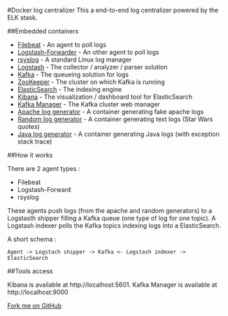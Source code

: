 #Docker log centralizer
This a end-to-end log centralizer powered by the ELK stask.

##Embedded containers

 * [Filebeat](https://www.elastic.co/products/beats/filebeat) - An agent to poll logs
 * [Logstash-Forwarder](https://github.com/elastic/logstash-forwarder) - An other agent to poll logs
 * [rsyslog](http://www.rsyslog.com/) - A standard Linux log manager
 * [Logstash](https://www.elastic.co/products/logstash) - The collector / analyzer / parser solution
 * [Kafka](http://kafka.apache.org) - The queueing solution for logs
 * [ZooKeeper](https://zookeeper.apache.org/) - The cluster on which Kafka is running
 * [ElasticSearch](https://www.elastic.co/products/elasticsearch) - The indexing engine
 * [Kibana](https://www.elastic.co/products/kibana) - The visualization / dashboard tool for ElasticSearch
 * [Kafka Manager](https://github.com/yahoo/kafka-manager) - The Kafka cluster web manager
 * [Apache log generator](https://github.com/Febbweiss/docker-apache-log-generator) - A container generating fake apache logs
 * [Random log generator](https://hub.docker.com/r/davidmccormick/random_log_generator) - A container generating text logs (Star Wars quotes)
 * [Java log generator](https://github.com/Febbweiss/docker-java-log-generator) - A container generating Java logs (with exception stack trace)

##How it works

There are 2 agent types :

 - Filebeat
 - Logstash-Forward
 - rsyslog

These agents push logs (from the apache and random generators) to a Logstasth shipper filling a Kafka queue (one type of log for one topic). 
A Logstash indexer polls the Kafka topics indexing logs into a ElasticSearch.

A short schema :
```
Agent -> Logstach shipper -> Kafka <- Logstash indexer -> ElasticSearch
```

##Tools access

Kibana is available at http://localhost:5601.
Kafka Manager is available at http://localhost:9000

<link rel="stylesheet" href="https://cdnjs.cloudflare.com/ajax/libs/github-fork-ribbon-css/0.2.0/gh-fork-ribbon.min.css" />
<!--[if lt IE 9]>
  <link rel="stylesheet" href="https://cdnjs.cloudflare.com/ajax/libs/github-fork-ribbon-css/0.2.0/gh-fork-ribbon.ie.min.css" />
<![endif]-->
 <a class="github-fork-ribbon" href="https://github.com/Febbweiss/docker-log-centralizer" target="_blank" title="Fork me on GitHub">Fork me on GitHub</a>